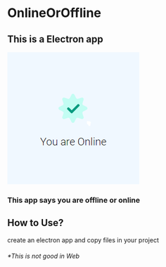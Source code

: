 # OnlineOrOffline
This is a Electron app
----------------------

![Screenshot](image/Screenshot.png)

### This app says you are offline or online

How to Use?
-----------

create an electron app and copy files in your project

###### *This is not good in Web
